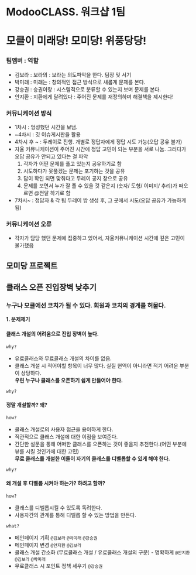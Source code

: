 

# ModooCLASS. 워크샵 1팀  
# 모클이 미래당! 모미당! 위풍당당! 


### 팀멤버 : 역할 
- 김보라  : 보라의  : 보라는 의도파악을 한다. 팀장 및 서기 
- 박미래 : 미래는  : 창의적인 접근 방식으로 새롭게 문제를 본다.
- 강승권 : 승권이랑 : 시스템적으로 분류할 수 있는지 보며 문제를 본다. 
- 안지환 : 지환에게 달려있다 : 주어진 문제를 재정의하며 해결책을 제시한다! 

### 커뮤니케이션 방식 
- 1차시 : 엉성했던 시간을 보냄. 
- ~4차시 : 깃 이슈게시판을 활용 
- 4차시 후 ~ : 두레이로 진행. 개별로 정답자에게 정답 시도 가능(오답 공유 불가) 
- 자율 커뮤니케이션이 주어진 시간에 정답 고민이 되는 부분을 서로 나눔. 그러다가 오답 공유가 안되고 있다는 걸 파악
  1) 각자가 어떤 문제를 풀고 있는지 공유하기로 함
  2) 시도하다가 못풀겠는 문제는 포기하는 것을 공유
  3) 답이 확인 되면 맞춰다고 두레이 공지 창으로 공유
  4) 문제를 보면서 누가 잘 풀 수 있을 것 같은지 (숫자/ 도형/ 이미지/ 추리)가 떠오르면 @전달 하기로 함
- 7차시~ : 정답자 & 각 팀 두레이 방 생성 후, 그 곳에서 시도(오답 공유가 가능하게 됨)

### 커뮤니케이션 오류
- 각자가 담당 했던 문제에 집중하고 있어서, 자율커뮤니케이션 시간에 깊은 고민이 불가했음  


## 모미당 프로젝트  
## 클래스 오픈 진입장벽 낮추기  
### 누구나 모클에선 코치가 될 수 있다. 회원과 코치의 경계를 허물다.  

**1. 문제제기**  
#### 클래스 개설의 어려움으로 진입 장벽이 높다.  
```why?```  
- 유료클래스와 무료클래스 개설의 차이를 없음.  
- 클래스 개설 시 적어야할 항목이 너무 많다. 실질 현역이 아니라면 적기 어려운 부분이 상당하다.  
**우린 누구나 클래스를 오픈하기 쉽게 만들어야 한다.**  

```why?```  
#### 정말 개설할까? 왜?  

```how?```  
- 클래스 개설로의 사용자 접근을 용이하게 한다.
- 직관적으로 클래스 개설에 대한 이점을 보여준다.  
- 간단한 설문을 통해 어떠한 클래스를 오픈하는 것이 좋을지 추천한다.(어떤 부분에 뷰를 시킬 것인가에 대한 고민)  
**무료 클래스를 개설한 이들이 자기의 클래스를 디벨롭할 수 있게 해야 한다.**  

```why?```  
#### 왜 개설 후 디벨롭 시켜야 하는가? 하려고 할까?  

```how?```  
- 클래스를 디벨롭시킬 수 있도록 독려한다.  
- 사용자간의 관계를 통해 디벨롭 할 수 있는 방법을 만든다.
 
```what?```  
- 메인페이지 기획 ```@김보라```  ```@박미래```  ```@강승권```  
- 메인페이지 변경  ```@안지환```  ```@김보라```  
- 클래스 개설 간소화 (무료클래스 개설 / 유료클래스 개설의 구분) - 명확하게  ```@안지환```  ```@김보라```  ```@박미래```
- 무료클래스 시 포인트 정책 세우기  ```@강승권```  



